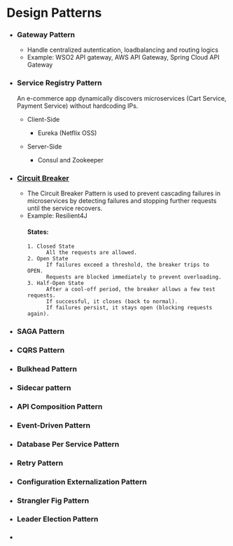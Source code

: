 # Design Patterns

  - ### Gateway Pattern
      - Handle centralized autentication, loadbalancing and routing logics
      - Example: WSO2 API gateway, AWS API Gateway, Spring Cloud API Gateway
  
  - ### Service Registry Pattern
    
      An e-commerce app dynamically discovers microservices (Cart Service, Payment Service) without hardcoding IPs.
    
      - Client-Side
        
        - Eureka (Netflix OSS)
          
      - Server-Side
          - Consul and Zookeeper
        
  - ### [Circuit Breaker](https://github.com/prabusubra/DSA-SystemDesign/blob/main/SystemDesign/microservices/circuitbreakers.md)
      - The Circuit Breaker Pattern is used to prevent cascading failures in microservices by detecting failures and stopping further requests until the service recovers.
      - Example: Resilient4J
          #### States:
            1. Closed State
                  All the requests are allowed.
            2. Open State
                  If failures exceed a threshold, the breaker trips to OPEN.
                  Requests are blocked immediately to prevent overloading.
            3. Half-Open State
                  After a cool-off period, the breaker allows a few test requests.
                  If successful, it closes (back to normal).
                  If failures persist, it stays open (blocking requests again).


  - ### SAGA Pattern
  - ### CQRS Pattern
  - ### Bulkhead Pattern
  - ### Sidecar pattern
  - ### API Composition Pattern
  - ### Event-Driven Pattern
  - ### Database Per Service Pattern
  - ### Retry Pattern
  - ### Configuration Externalization Pattern
  - ### Strangler Fig Pattern
  - ### Leader Election Pattern
  - ### 
